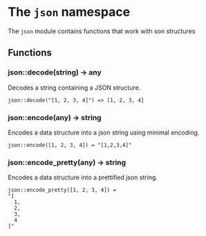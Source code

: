 # The `json` namespace

The `json` module contains functions that work with son structures

## Functions

### json::decode(string) -> any

Decodes a string containing a JSON structure.

```tremor
json::decode("[1, 2, 3, 4]") => [1, 2, 3, 4]
```

### json::encode(any) -> string

Encodes a data structure into a json string using minimal encoding.

```tremor
json::encode([1, 2, 3, 4]) = "[1,2,3,4]"
```

### json::encode_pretty(any) -> string

Encodes a data structure into a prettified json string.

```tremor
json::encode_pretty([1, 2, 3, 4]) =
"[
  1,
  2,
  3,
  4
]"
```
